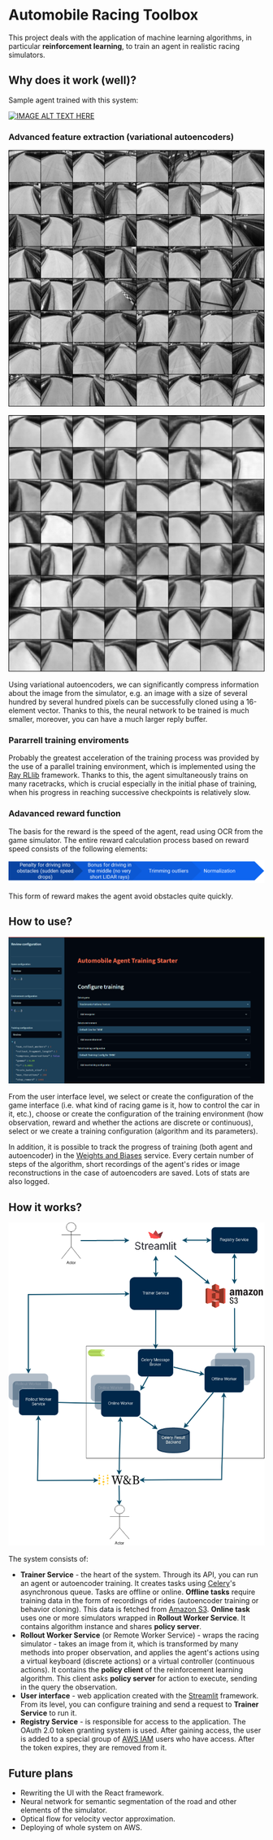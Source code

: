 # Automobile Racing Toolbox

This project deals with the application of machine learning algorithms, in particular **reinforcement learning**, to train an agent in realistic racing simulators.

## Why does it work (well)?

Sample agent trained with this system:

[![IMAGE ALT TEXT HERE](https://img.youtube.com/vi/X9yGL9wJptw/0.jpg)](https://www.youtube.com/watch?v=X9yGL9wJptw)

### Advanced feature extraction (variational autoencoders)

![alt text](./images/validation_batch_vae.png "Input batch of gray-scaled images of track")

![alt text](./images/validation_batch_vae_reco.png "Their reconstruction")

Using variational autoencoders, we can significantly compress information about the image from the simulator, e.g. an image with a size of several hundred by several hundred pixels can be successfully cloned using a 16-element vector. Thanks to this, the neural network to be trained is much smaller, moreover, you can have a much larger reply buffer.

### Pararrell training enviroments

Probably the greatest acceleration of the training process was provided by the use of a parallel training environment, which is implemented using the [Ray RLlib](https://docs.ray.io/en/latest/rllib/index.html) framework. Thanks to this, the agent simultaneously trains on many racetracks, which is crucial especially in the initial phase of training, when his progress in reaching successive checkpoints is relatively slow.

### Adavanced reward function

The basis for the reward is the speed of the agent, read using OCR from the game simulator. The entire reward calculation process based on reward speed consists of the following elements:

![alt text](./images/reward_flow.png "reawrd flow")

This form of reward makes the agent avoid obstacles quite quickly.

## How to use?

![alt text](./images/ui_05.png "User interface")

From the user interface level, we select or create the configuration of the game interface (i.e. what kind of racing game is it, how to control the car in it, etc.), choose or create the configuration of the training environment (how observation, reward and whether the actions are discrete or continuous), select or we create a training configuration (algorithm and its parameters).

In addition, it is possible to track the progress of training (both agent and autoencoder) in the [Weights and Biases](https://wandb.ai/site) service. Every certain number of steps of the algorithm, short recordings of the agent's rides or image reconstructions in the case of autoencoders are saved. Lots of stats are also logged.

## How it works?

![alt text](./images/system_overview.png "System overview")

The system consists of:
- **Trainer Service** - the heart of the system. Through its API, you can run an agent or autoencoder training. It creates tasks using [Celery](https://docs.celeryq.dev/en/stable/)'s asynchronous queue. Tasks are offline or online. **Offline tasks** require training data in the form of recordings of rides (autoencoder training or behavior cloning). This data is fetched from [Amazon S3](https://aws.amazon.com/s3/). **Online task** uses one or more simulators wrapped in **Rollout Worker Service**. It contains algorithm instance and shares **policy server**.
- **Rollout Worker Service** (or Remote Worker Service) - wraps the racing simulator - takes an image from it, which is transformed by many methods into proper observation, and applies the agent's actions using a virtual keyboard (discrete actions) or a virtual controller (continuous actions). It contains the **policy client** of the reinforcement learning algorithm. This client asks **policy server** for action to execute, sending in the query the observation.
- **User interface** - web application created with the [Streamlit](https://streamlit.io/) framework. From its level, you can configure training and send a request to **Trainer Service** to run it.
- **Registry Service** - is responsible for access to the application. The OAuth 2.0 token granting system is used. After gaining access, the user is added to a special group of [AWS IAM](https://aws.amazon.com/iam/) users who have access. After the token expires, they are removed from it.

## Future plans

- Rewriting the UI with the React framework.
- Neural network for semantic segmentation of the road and other elements of the simulator.
- Optical flow for velocity vector approximation.
- Deploying of whole system on AWS.
